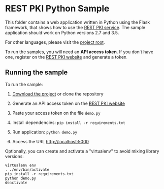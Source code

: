 REST PKI Python Sample
======================

This folder contains a web application written in Python using the Flask framework, that shows how to use the
[REST PKI service](https://pki.rest/). The sample application should work on Python versions 2.7 and 3.5.

For other languages, please visit the [project root](https://github.com/LacunaSoftware/RestPkiSamples).

To run the samples, you will need an **API access token**. If you don't have one, register on the
[REST PKI website](https://pki.rest/) and generate a token.

Running the sample
------------------

To run the sample:

1. [Download the project](https://github.com/LacunaSoftware/RestPkiSamples/archive/master.zip)
   or clone the repository

2. Generate an API access token on the [REST PKI website](https://pki.rest/)

3. Paste your access token on the file `demo.py`
   
4. Install dependencies: `pip install -r requirements.txt`

5. Run application: `python demo.py`

6. Access the URL [http://localhost:5000](http://localhost:5000)

Optionally, you can create and activate a "virtualenv" to avoid mixing library versions:

    virtualenv env
    . ./env/bin/activate
    pip install -r requirements.txt
    python demo.py
    deactivate
